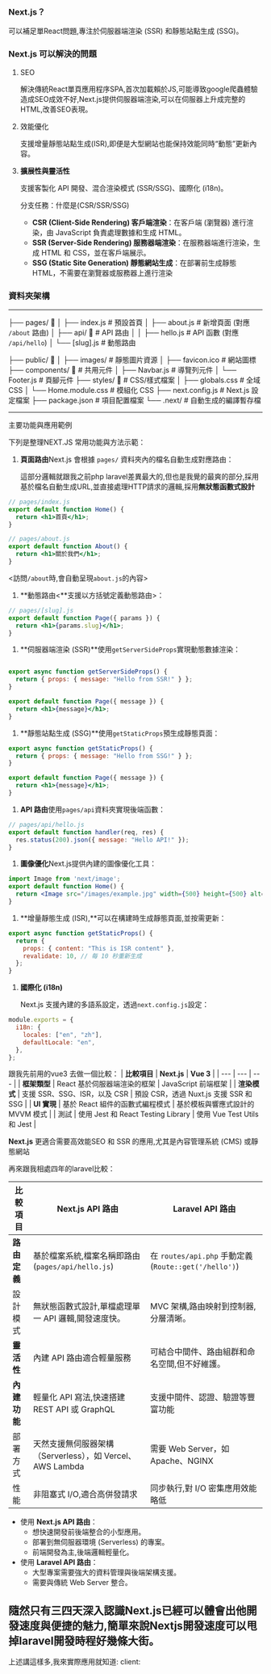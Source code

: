 ### **Next.js？**

可以補足單React問題,專注於伺服器端渲染 (SSR) 和靜態站點生成 (SSG)。

### **Next.js 可以解決的問題**

1. SEO
    
    解決傳統React單頁應用程序SPA,首次加載賴於JS,可能導致google爬蟲體驗造成SEO成效不好,Next.js提供伺服器端渲染<SSR>,可以在伺服器上升成完整的HTML,改善SEO表現。
    
2. 效能優化
    
    支援增量靜態站點生成(ISR),即便是大型網站也能保持效能同時“動態”更新內容。
    
3. **擴展性與靈活性**
    
    支援客製化 API 開發、混合渲染模式 (SSR/SSG)、國際化 (i18n)。
        
    分支任務：什麼是(CSR/SSR/SSG)
    - **CSR (Client-Side Rendering) 客戶端渲染**：在客戶端 (瀏覽器) 進行渲染，由 JavaScript 負責處理數據和生成 HTML。
    - **SSR (Server-Side Rendering) 服務器端渲染**：在服務器端進行渲染，生成 HTML 和 CSS，並在客戶端展示。
    - **SSG (Static Site Generation) 靜態網站生成**：在部署前生成靜態 HTML，不需要在瀏覽器或服務器上進行渲染

### **資料夾架構**
---

├── pages/ 📂
│   ├── index.js        # 預設首頁
│   ├── about.js        # 新增頁面 (對應 `/about` 路由)
│   ├── api/ 📂         # API 路由
│   │   ├── hello.js    # API 函數 (對應 `/api/hello`)
│   └── [slug].js       # 動態路由

├── public/ 📂
│   ├── images/         # 靜態圖片資源
│   ├── favicon.ico     # 網站圖標
├── components/ 📂      # 共用元件
│   ├── Navbar.js       # 導覽列元件
│   └── Footer.js       # 頁腳元件
├── styles/ 📂          # CSS/樣式檔案
│   ├── globals.css     # 全域 CSS
│   └── Home.module.css # 模組化 CSS
├── next.config.js      # Next.js 設定檔案
├── package.json        # 項目配置檔案
└── .next/              # 自動生成的編譯暫存檔

---

主要功能與應用範例

下列是整理NEXT.JS 常用功能與方法示範：

1. **頁面路由**Next.js 會根據 `pages/` 資料夾內的檔名自動生成對應路由：
    
    這部分邏輯就跟我之前php laravel差異最大的,但也是我覺的最爽的部分,採用基於檔名自動生成URL,並直接處理HTTP請求的邏輯,採用**無狀態函數式設計**
    

```jsx
// pages/index.js
export default function Home() {
  return <h1>首頁</h1>;
}
```

```jsx
// pages/about.js
export default function About() {
  return <h1>關於我們</h1>;
}
```

<訪問`/about`時,會自動呈現`about.js`的內容>

1. **動態路由<**支援以方括號定義動態路由>：

```jsx
// pages/[slug].js
export default function Page({ params }) {
  return <h1>{params.slug}</h1>;
}
```

1. **伺服器端渲染 (SSR)**使用`getServerSideProps`實現動態數據渲染：

```jsx

export async function getServerSideProps() {
  return { props: { message: "Hello from SSR!" } };
}

export default function Page({ message }) {
  return <h1>{message}</h1>;
}
```

1. **靜態站點生成 (SSG)**使用`getStaticProps`預生成靜態頁面：

```jsx
export async function getStaticProps() {
  return { props: { message: "Hello from SSG!" } };
}

export default function Page({ message }) {
  return <h1>{message}</h1>;
}
```

1. **API 路由**使用`pages/api`資料夾實現後端函數：

```jsx
// pages/api/hello.js
export default function handler(req, res) {
  res.status(200).json({ message: "Hello API!" });
}
```

1. **圖像優化**Next.js提供內建的圖像優化工具：

```jsx
import Image from 'next/image';
export default function Home() {
  return <Image src="/images/example.jpg" width={500} height={500} alt="Example" />;
}
```

1. **增量靜態生成 (ISR),**可以在構建時生成靜態頁面,並按需更新：

```jsx
export async function getStaticProps() {
  return {
    props: { content: "This is ISR content" },
    revalidate: 10, // 每 10 秒重新生成
  };
}
```

1. **國際化 (i18n)**
    
    Next.js 支援內建的多語系設定，透過`next.config.js`設定：
    
```jsx
module.exports = {
  i18n: {
    locales: ["en", "zh"],
    defaultLocale: "en",
  },
};
```

跟我先前用的vue3 去做一個比較：
| **比較項目** | **Next.js** | **Vue 3** |
| --- | --- | --- |
| **框架類型** | React 基於伺服器端渲染的框架 | JavaScript 前端框架 |
| **渲染模式** | 支援 SSR、SSG、ISR，以及 CSR | 預設 CSR，透過 Nuxt.js 支援 SSR 和 SSG |
| **UI 實現** | 基於 React 組件的函數式編程模式 | 基於模板與響應式設計的 MVVM 模式 |
| 測試 | 使用 Jest 和 React Testing Library | 使用 Vue Test Utils 和 Jest |

**Next.js** 更適合需要高效能SEO 和 SSR 的應用,尤其是內容管理系統 (CMS) 或靜態網站

再來跟我相處四年的laravel比較：

| **比較項目** | **Next.js API 路由** | **Laravel API 路由** |
| --- | --- | --- |
| **路由定義** | 基於檔案系統,檔案名稱即路由 (`pages/api/hello.js`) | 在 `routes/api.php` 手動定義 (`Route::get('/hello')`) |
| 設計模式 | 無狀態函數式設計,單檔處理單一 API 邏輯,開發速度快。 | MVC 架構,路由映射到控制器,分層清晰。 |
| **靈活性** | 內建 API 路由適合輕量服務 | 可結合中間件、路由組群和命名空間,但不好維護。 |
| **內建功能** | 輕量化 API 寫法,快速搭建 REST API 或 GraphQL | 支援中間件、認證、驗證等豐富功能 |
| 部署方式 | 天然支援無伺服器架構（Serverless），如 Vercel、AWS Lambda | 需要 Web Server，如 Apache、NGINX |
| 性能 | 非阻塞式 I/O,適合高併發請求 | 同步執行,對 I/O 密集應用效能略低 |
- 使用 **Next.js API 路由**：
    - 想快速開發前後端整合的小型應用。
    - 部署到無伺服器環境 (Serverless) 的專案。
    - 前端開發為主,後端邏輯輕量化。
- 使用 **Laravel API 路由**：
    - 大型專案需要強大的資料管理與後端架構支援。
    - 需要與傳統 Web Server 整合。

隨然只有三四天深入認識Next.js已經可以體會出他開發速度與便捷的魅力,簡單來說Nextjs開發速度可以甩掉laravel開發時程好幾條大街。
---

上述講這樣多,我來實際應用就知道:
    client:
        

